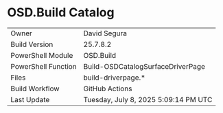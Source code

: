 ﻿# OSD.Build Catalog

| | |
|-|-|
| Owner | David Segura |
| Build Version | 25.7.8.2 |
| PowerShell Module | OSD.Build |
| PowerShell Function | Build-OSDCatalogSurfaceDriverPage |
| Files | build-driverpage.* |
| Build Workflow | GitHub Actions |
| Last Update | Tuesday, July 8, 2025 5:09:14 PM UTC |
